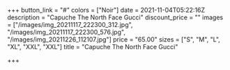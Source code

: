 +++
button_link = "#"
colors = ["Noir"]
date = 2021-11-04T05:22:16Z
description = "Capuche The North Face Gucci"
discount_price = ""
images = ["/images/img_20211117_222300_312.jpg", "/images/img_20211117_222300_576.jpg", "/images/img_20211226_112107.jpg"]
price = "65.00"
sizes = ["S", "M", "L", "XL", "XXL", "XXL"]
title = "Capuche The North Face Gucci"

+++
